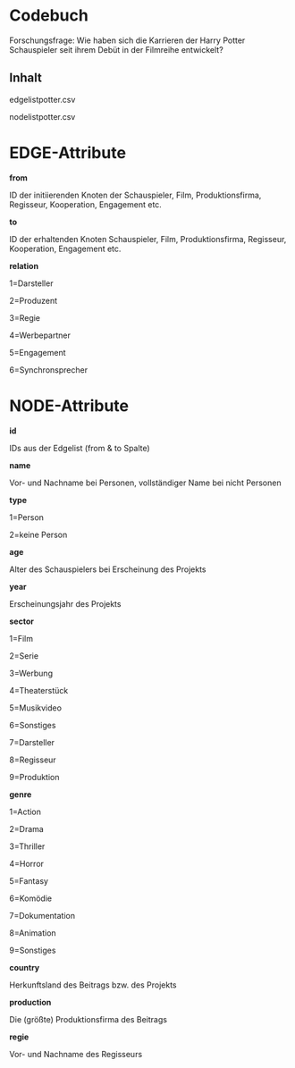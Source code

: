 # Codebuch
Forschungsfrage: Wie haben sich die Karrieren der Harry Potter Schauspieler seit ihrem Debüt in der Filmreihe entwickelt?

## Inhalt 

edgelistpotter.csv 

nodelistpotter.csv

# EDGE-Attribute

**from**

ID der initiierenden Knoten der Schauspieler, Film, Produktionsfirma, Regisseur, Kooperation, Engagement etc.

**to**

ID der erhaltenden Knoten Schauspieler, Film, Produktionsfirma, Regisseur, Kooperation, Engagement etc.

**relation**

1=Darsteller

2=Produzent

3=Regie

4=Werbepartner

5=Engagement

6=Synchronsprecher

# NODE-Attribute

**id**

IDs aus der Edgelist (from & to Spalte)


**name**

Vor- und Nachname bei Personen, vollständiger Name bei nicht Personen


**type**

1=Person 

2=keine Person 


**age**

Alter des Schauspielers bei Erscheinung des Projekts


**year**

Erscheinungsjahr des Projekts


**sector**

1=Film

2=Serie

3=Werbung

4=Theaterstück

5=Musikvideo

6=Sonstiges

7=Darsteller

8=Regisseur

9=Produktion


**genre**

1=Action

2=Drama

3=Thriller

4=Horror

5=Fantasy

6=Komödie

7=Dokumentation

8=Animation

9=Sonstiges


**country**

Herkunftsland des Beitrags bzw. des Projekts


**production**

Die (größte) Produktionsfirma des Beitrags


**regie**

Vor- und Nachname des Regisseurs
